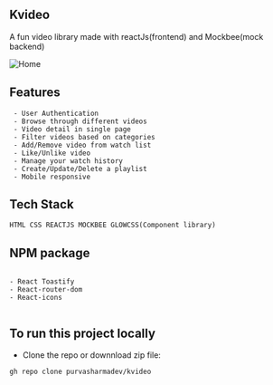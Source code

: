 ## Kvideo

A fun video library made with reactJs(frontend) and Mockbee(mock backend)

![Home](https://user-images.githubusercontent.com/71826879/169634855-d4edd9d7-0647-4286-bcb6-74f24000308c.png)

## Features
```
 - User Authentication
 - Browse through different videos
 - Video detail in single page
 - Filter videos based on categories
 - Add/Remove video from watch list
 - Like/Unlike video
 - Manage your watch history
 - Create/Update/Delete a playlist
 - Mobile responsive
```
 ## Tech Stack

 ```
 HTML CSS REACTJS MOCKBEE GLOWCSS(Component library)
 ```

 ## NPM package

 ```

 - React Toastify
 - React-router-dom
 - React-icons


 ```

 ## To run this project locally
 - Clone the repo or downnload zip file:

```github
gh repo clone purvasharmadev/kvideo
```



